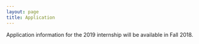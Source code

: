 ```yaml
---
layout: page
title: Application
---
```


Application information for the 2019 internship will be available in Fall 2018. 

